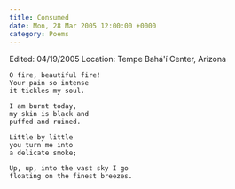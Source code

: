 ```yaml
---
title: Consumed
date: Mon, 28 Mar 2005 12:00:00 +0000
category: Poems
---
```


Edited: 04/19/2005
Location: Tempe Bahá'í Center, Arizona

    O fire, beautiful fire!  
    Your pain so intense  
    it tickles my soul.

    I am burnt today,  
    my skin is black and  
    puffed and ruined.

    Little by little  
    you turn me into  
    a delicate smoke;

    Up, up, into the vast sky I go  
    floating on the finest breezes.


